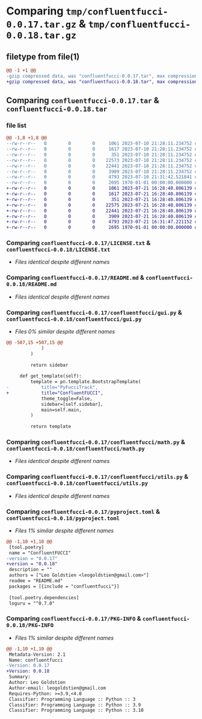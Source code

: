 # Comparing `tmp/confluentfucci-0.0.17.tar.gz` & `tmp/confluentfucci-0.0.18.tar.gz`

## filetype from file(1)

```diff
@@ -1 +1 @@
-gzip compressed data, was "confluentfucci-0.0.17.tar", max compression
+gzip compressed data, was "confluentfucci-0.0.18.tar", max compression
```

## Comparing `confluentfucci-0.0.17.tar` & `confluentfucci-0.0.18.tar`

### file list

```diff
@@ -1,8 +1,8 @@
--rw-r--r--   0        0        0     1061 2023-07-10 21:28:11.234752 confluentfucci-0.0.17/LICENSE.txt
--rw-r--r--   0        0        0     1617 2023-07-10 21:28:11.234752 confluentfucci-0.0.17/README.md
--rw-r--r--   0        0        0      351 2023-07-10 21:28:11.234752 confluentfucci-0.0.17/confluentfucci/__init__.py
--rw-r--r--   0        0        0    22573 2023-07-10 21:28:11.234752 confluentfucci-0.0.17/confluentfucci/gui.py
--rw-r--r--   0        0        0    22441 2023-07-10 21:28:11.234752 confluentfucci-0.0.17/confluentfucci/math.py
--rw-r--r--   0        0        0     3909 2023-07-10 21:28:11.234752 confluentfucci-0.0.17/confluentfucci/utils.py
--rw-r--r--   0        0        0     4793 2023-07-10 21:31:42.521841 confluentfucci-0.0.17/pyproject.toml
--rw-r--r--   0        0        0     2695 1970-01-01 00:00:00.000000 confluentfucci-0.0.17/PKG-INFO
+-rw-r--r--   0        0        0     1061 2023-07-21 16:28:40.806139 confluentfucci-0.0.18/LICENSE.txt
+-rw-r--r--   0        0        0     1617 2023-07-21 16:28:40.806139 confluentfucci-0.0.18/README.md
+-rw-r--r--   0        0        0      351 2023-07-21 16:28:40.806139 confluentfucci-0.0.18/confluentfucci/__init__.py
+-rw-r--r--   0        0        0    22575 2023-07-21 16:28:40.806139 confluentfucci-0.0.18/confluentfucci/gui.py
+-rw-r--r--   0        0        0    22441 2023-07-21 16:28:40.806139 confluentfucci-0.0.18/confluentfucci/math.py
+-rw-r--r--   0        0        0     3909 2023-07-21 16:28:40.806139 confluentfucci-0.0.18/confluentfucci/utils.py
+-rw-r--r--   0        0        0     4793 2023-07-21 16:31:47.221152 confluentfucci-0.0.18/pyproject.toml
+-rw-r--r--   0        0        0     2695 1970-01-01 00:00:00.000000 confluentfucci-0.0.18/PKG-INFO
```

### Comparing `confluentfucci-0.0.17/LICENSE.txt` & `confluentfucci-0.0.18/LICENSE.txt`

 * *Files identical despite different names*

### Comparing `confluentfucci-0.0.17/README.md` & `confluentfucci-0.0.18/README.md`

 * *Files identical despite different names*

### Comparing `confluentfucci-0.0.17/confluentfucci/gui.py` & `confluentfucci-0.0.18/confluentfucci/gui.py`

 * *Files 0% similar despite different names*

```diff
@@ -507,15 +507,15 @@
             )
         )
 
         return sidebar
 
     def get_template(self):
         template = pn.template.BootstrapTemplate(
-            title="PyFucciTrack",
+            title="ConfluentFUCCI",
             theme_toggle=False,
             sidebar=[self.sidebar],
             main=self.main,
         )
 
         return template
```

### Comparing `confluentfucci-0.0.17/confluentfucci/math.py` & `confluentfucci-0.0.18/confluentfucci/math.py`

 * *Files identical despite different names*

### Comparing `confluentfucci-0.0.17/confluentfucci/utils.py` & `confluentfucci-0.0.18/confluentfucci/utils.py`

 * *Files identical despite different names*

### Comparing `confluentfucci-0.0.17/pyproject.toml` & `confluentfucci-0.0.18/pyproject.toml`

 * *Files 1% similar despite different names*

```diff
@@ -1,10 +1,10 @@
 [tool.poetry]
 name = "ConfluentFUCCI"
-version = "0.0.17"
+version = "0.0.18"
 description = ""
 authors = ["Leo Goldstien <leogoldstien@gmail.com>"]
 readme = "README.md"
 packages = [{include = "confluentfucci"}]
 
 [tool.poetry.dependencies]
 loguru = "^0.7.0"
```

### Comparing `confluentfucci-0.0.17/PKG-INFO` & `confluentfucci-0.0.18/PKG-INFO`

 * *Files 1% similar despite different names*

```diff
@@ -1,10 +1,10 @@
 Metadata-Version: 2.1
 Name: confluentfucci
-Version: 0.0.17
+Version: 0.0.18
 Summary: 
 Author: Leo Goldstien
 Author-email: leogoldstien@gmail.com
 Requires-Python: >=3.9,<4.0
 Classifier: Programming Language :: Python :: 3
 Classifier: Programming Language :: Python :: 3.9
 Classifier: Programming Language :: Python :: 3.10
```

